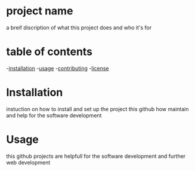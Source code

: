  # project name 
a breif discription of what this project does and who it's for
# table of contents
-[installation](#installation)
-[usage](#usage)
-[contributing](#contributing)
-[license](#license)

# Installation

instuction on how to install and set up the project
this github how maintain and help for the software development

# Usage
this github projects are helpfull for the software development and further web development
